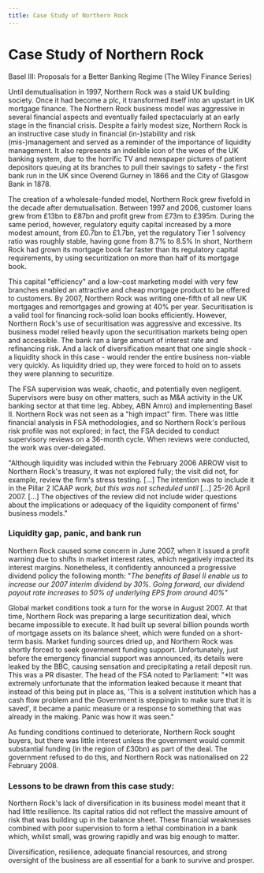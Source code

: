 ```yaml
---
title: Case Study of Northern Rock
---
```

# Case Study of Northern Rock

Basel III: Proposals for a Better Banking Regime (The Wiley Finance Series) 

Until demutualisation in 1997, Northern Rock was a staid UK building society. Once it had become a plc, it transformed itself into an upstart in UK mortgage finance. The Northern Rock business model was aggressive in several financial aspects and eventually failed spectacularly at an early stage in the financial crisis. Despite a fairly modest size, Northern Rock is an instructive case study in financial (in-)stability and risk (mis-)management and served as a reminder of the importance of liquidity management. It also represents an indelible icon of the woes of the UK banking system, due to the horrific TV and newspaper pictures of patient depositors queuing at its branches to pull their savings to safety - the first bank run in the UK since Overend Gurney in 1866 and the City of Glasgow Bank in 1878. 

The creation of a wholesale-funded model, Northern Rock grew fivefold in the decade after demutualisation. Between 1997 and 2006, customer loans grew from £13bn to £87bn and profit grew from £73m to £395m. During the same period, however, regulatory equity capital increased by a more modest amount, from £0.7bn to £1.7bn, yet the regulatory Tier 1 solvency ratio was roughly stable, having gone from 8.7% to 8.5% In short, Northern Rock had grown its mortgage book far faster than its regulatory capital requirements, by using securitization on more than half of its mortgage book. 

This capital "efficiency" and a low-cost marketing model with very few branches enabled an attractive and cheap mortgage product to be offered to customers. By 2007, Northern Rock was writing one-fifth of all new UK mortgages and remortgages and growing at 40% per year. Securitisation is a valid tool for financing rock-solid loan books efficiently. However, Northern Rock's use of securitisation was aggressive and excessive. Its business model relied heavily upon the securitisation markets being open and accessible. The bank ran a large amount of interest rate and refinancing risk. And a lack of diversification meant that one single shock - a liquidity shock in this case - would render the entire business non-viable very quickly. As liquidity dried up, they were forced to hold on to assets they were planning to securitize. 

The FSA supervision was weak, chaotic, and potentially even negligent. Supervisors were busy on other matters, such as M&A activity in the UK banking sector at that time (eg. Abbey, ABN Amro) and implementing Basel II. Northern Rock was not seen as a "high impact" firm. There was little financial analysis in FSA methodologies, and so Northern Rock's perilous risk profile was not explored; in fact, the FSA decided to conduct supervisory reviews on a 36-month cycle. When reviews were conducted, the work was over-delegated. 

"Although liquidity was included within the February 2006 ARROW visit to Northern Rock's treasury, it was not explored fully; the visit did not, for example, review the firm's stress testing. […] The intention was to include it in the Pillar 2 ICAAP *work, but this was not scheduled until* […] 25-26 April 2007. […] The objectives of the review did not include wider questions about the implications or adequacy of the liquidity component of firms' business models."

### Liquidity gap, panic, and bank run 
Northern Rock caused some concern in June 2007, when it issued a profit warning due to shifts in market interest rates, which negatively impacted its interest margins. Nonetheless, it confidently announced a progressive dividend policy the following month: "*The benefits of Basel II enable us to increase our 2007 interim dividend by 30%. Going forward, our dividend payout rate increases to 50% of underlying EPS from around 40%*"

Global market conditions took a turn for the worse in August 2007. At that time, Northern Rock was preparing a large securitization deal, which became impossible to execute. It had built up several billion pounds worth of mortgage assets on its balance sheet, which were funded on a short-term basis. Market funding sources dried up, and Northern Rock was shortly forced to seek government funding support. Unfortunately, just before the emergency financial support was announced, its details were leaked by the BBC, causing sensation and precipitating a retail deposit run. This was a PR disaster. The head of the FSA noted to Parliament: "*It was extremely unfortunate that the information leaked because it meant that instead of this being put in place as, 'This is a solvent institution which has a cash flow problem and the Government is steppingin to make sure that it is saved', it became a panic measure or a response to something that was already in the making. Panic was how it was seen."

As funding conditions continued to deteriorate, Northern Rock sought buyers, but there was little interest unless the government would commit substantial funding (in the region of £30bn) as part of the deal. The government refused to do this, and Northern Rock was nationalised on 22 February 2008. 

### Lessons to be drawn from this case study:
Northern Rock's lack of diversification in its business model meant that it had little resilience. Its capital ratios did not reflect the massive amount of risk that was building up in the balance sheet. These financial weaknesses combined with poor supervision to form a lethal combination in a bank which, whilst small, was growing rapidly and was big enough to matter. 

Diversification, resilience, adequate financial resources, and strong oversight of the business are all essential for a bank to survive and prosper.